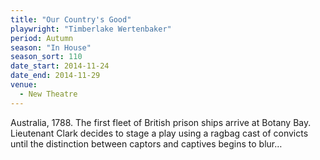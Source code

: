 ```yaml
---
title: "Our Country's Good"
playwright: "Timberlake Wertenbaker"
period: Autumn
season: "In House"
season_sort: 110
date_start: 2014-11-24
date_end: 2014-11-29
venue:
  - New Theatre
---
```


Australia, 1788. The first fleet of British prison ships arrive at Botany Bay. Lieutenant Clark decides to stage a play using a ragbag cast of convicts until the distinction between captors and captives begins to blur…
